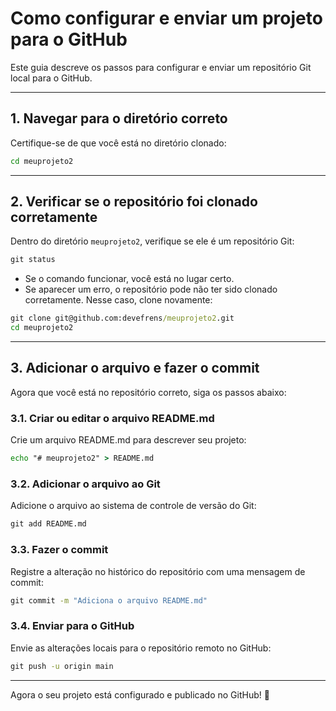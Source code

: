 # Como configurar e enviar um projeto para o GitHub

Este guia descreve os passos para configurar e enviar um repositório Git local para o GitHub.

---

## **1. Navegar para o diretório correto**
Certifique-se de que você está no diretório clonado:

```cmd
cd meuprojeto2
```

---

## **2. Verificar se o repositório foi clonado corretamente**
Dentro do diretório `meuprojeto2`, verifique se ele é um repositório Git:

```cmd
git status
```

- Se o comando funcionar, você está no lugar certo.
- Se aparecer um erro, o repositório pode não ter sido clonado corretamente. Nesse caso, clone novamente:

```cmd
git clone git@github.com:devefrens/meuprojeto2.git
cd meuprojeto2
```

---

## **3. Adicionar o arquivo e fazer o commit**
Agora que você está no repositório correto, siga os passos abaixo:

### **3.1. Criar ou editar o arquivo README.md**
Crie um arquivo README.md para descrever seu projeto:

```cmd
echo "# meuprojeto2" > README.md
```

### **3.2. Adicionar o arquivo ao Git**
Adicione o arquivo ao sistema de controle de versão do Git:

```cmd
git add README.md
```

### **3.3. Fazer o commit**
Registre a alteração no histórico do repositório com uma mensagem de commit:

```cmd
git commit -m "Adiciona o arquivo README.md"
```

### **3.4. Enviar para o GitHub**
Envie as alterações locais para o repositório remoto no GitHub:

```cmd
git push -u origin main
```

---

Agora o seu projeto está configurado e publicado no GitHub! 🎉
